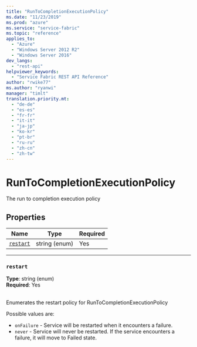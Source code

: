 ```yaml
---
title: "RunToCompletionExecutionPolicy"
ms.date: "11/23/2019"
ms.prod: "azure"
ms.service: "service-fabric"
ms.topic: "reference"
applies_to: 
  - "Azure"
  - "Windows Server 2012 R2"
  - "Windows Server 2016"
dev_langs: 
  - "rest-api"
helpviewer_keywords: 
  - "Service Fabric REST API Reference"
author: "rwike77"
ms.author: "ryanwi"
manager: "timlt"
translation.priority.mt: 
  - "de-de"
  - "es-es"
  - "fr-fr"
  - "it-it"
  - "ja-jp"
  - "ko-kr"
  - "pt-br"
  - "ru-ru"
  - "zh-cn"
  - "zh-tw"
---
```

# RunToCompletionExecutionPolicy

The run to completion execution policy

## Properties
| Name | Type | Required |
| --- | --- | --- |
| [`restart`](#restart) | string (enum) | Yes |

____
### `restart`
__Type__: string (enum) <br/>
__Required__: Yes<br/>
<br/>


Enumerates the restart policy for RunToCompletionExecutionPolicy

Possible values are: 

  - `onFailure` - Service will be restarted when it encounters a failure.
  - `never` - Service will never be restarted. If the service encounters a failure, it will move to Failed state.


